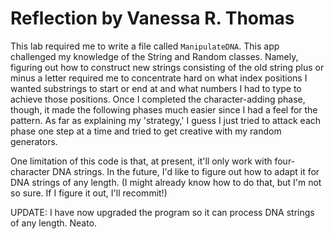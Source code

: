# Reflection by Vanessa R. Thomas

This lab required me to write a file called `ManipulateDNA`. This app
challenged my knowledge of the String and Random classes. Namely, figuring out
how to construct new strings consisting of the old string plus or minus a
letter required me to concentrate hard on what index positions I wanted
substrings to start or end at and what numbers I had to type to achieve those
positions. Once I completed the character-adding phase, though, it made the
following phases much easier since I had a feel for the pattern. As far as
explaining my 'strategy,' I guess I just tried to attack each phase one step at
a time and tried to get creative with my random generators.

One limitation of this code is that, at present, it'll only work with
four-character DNA strings. In the future, I'd like to figure out how to adapt
it for DNA strings of any length. (I might already know how to do that, but I'm
not so sure. If I figure it out, I'll recommit!)

UPDATE: I have now upgraded the program so it can process DNA strings of any
length. Neato.
